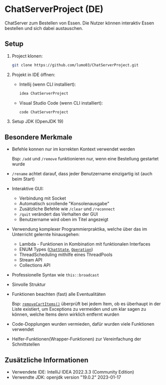 # ChatServerProject (DE)

ChatServer zum Bestellen von Essen. Die Nutzer können interaktiv Essen bestellen und sich dabei austauschen.


## Setup

1. Project klonen:

      ```bash
      git clone https://github.com/lumo03/ChatServerProject.git
      ```
2. Projekt in IDE öffnen:
      - Intellij (wenn CLI installiert): 
           ```bash
           idea ChatServerProject
           ```
      - Visual Studio Code (wenn CLI installiert): 
           ```bash
           code ChatServerProject
           ```
3. Setup JDK (OpenJDK 19)


## Besondere Merkmale 

- Befehle konnen nur im korrekten Kontext verwendet werden
  
  Bsp: `/add` und `/remove` funktionieren nur, wenn eine Bestellung gestartet wurde
- `/rename` achtet darauf, dass jeder Benutzername einzigartig ist (auch beim Start)
- Interaktive GUI:
  - Verbindung mit Socket
  - Automatisch scrollende "Konsolenausgabe"
  - Zusätzliche Befehle wie `/clear` und `/reconnect`
  - `/quit` verändert das Verhalten der GUI
  - Benutzername wird oben im Titel angezeigt
- Verwendung komplexer Programmierpraktika, welche über das im Unterricht gelernte hinausgehen:
  - Lambda - Funktionen in Kombination mit funktionalen Interfaces
  - ENUM Types ([`ChatState`](/src/backend/types/ChatState.java), [`Operation`](/src/backend/types/Operation.java))
  - ThreadScheduling mithilfe eines ThreadPools
  - Stream API
  - Collections API
- Professionelle Syntax wie `this::broadcast`
- Sinvolle Struktur
- Funktionen beachten (fast) alle Eventualitäten
  
  Bsp: [`removeCartItems()`](/src/backend/Server.java#:~:text=removeCartItems) überprüft bei jedem Item, ob es überhaupt in der Liste existiert, um Exceptions zu vermeiden und um klar sagen zu können, welche Items denn wirklich entfernt wurden

- Code-Dopplungen wurden vermieden, dafür wurden viele Funktionen verwendet
- Helfer-Funktionen(Wrapper-Funktionen) zur Vereinfachung der Schnittstellen


## Zusätzliche Informationen
- Verwendete IDE: IntelliJ IDEA 2022.3.3 (Community Edition)
- Verwendte JDK: openjdk version "19.0.2" 2023-01-17